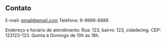 ## Contato

E-mail: [email@email.com](email@email.com)
Telefone: 9-9999-8888

Endereço e horário de atendimento:
Rua: 123, bairro: 123, cidade/mg. CEP: 123123-123.
Quinta à Domingo de 10h às 18h.
